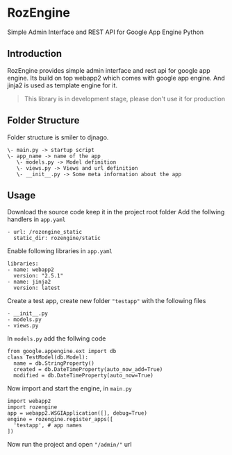 RozEngine
=========
Simple Admin Interface and REST API for Google App Engine Python

Introduction
------------
RozEngine provides simple admin interface and rest api for google app engine. Its build on top webapp2 which comes with google app engine. And jinja2 is used as template engine for it.

> This library is in development stage, please don't use it for production


Folder Structure
----------------
Folder structure is smiler to djnago.

    \- main.py -> startup script
    \- app_name -> name of the app
       \- models.py -> Model definition
       \- views.py -> Views and url definition
       \- __init__.py -> Some meta information about the app


Usage
-----

Download the source code keep it in the project root folder
Add the follwing handlers in `app.yaml`

    - url: /rozengine_static
      static_dir: rozengine/static
    
Enable following libraries in `app.yaml`

    libraries:
    - name: webapp2
      version: "2.5.1"
    - name: jinja2
      version: latest

Create a test app, create new folder `"testapp"` with the following files

    - __init__.py
    - models.py
    - views.py
  
In `models.py` add the follwing code

    from google.appengine.ext import db  
    class TestModel(db.Model):
      name = db.StringProperty()
      created = db.DateTimeProperty(auto_now_add=True)
      modified = db.DateTimeProperty(auto_now=True)
    
Now import and start the engine, in `main.py` 

    import webapp2
    import rozengine
    app = webapp2.WSGIApplication([], debug=True) 
    engine = rozengine.register_apps([
      'testapp', # app names
    ])
  
  
Now run the project and open `"/admin/"` url
